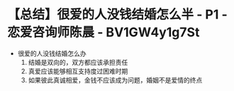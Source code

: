 # 【总结】很爱的人没钱结婚怎么半 - P1 - 恋爱咨询师陈晨 - BV1GW4y1g7St

-   很爱的人没钱结婚怎么办
    1.  结婚是双向的，双方都应该承担责任
    2.  真爱应该能够相互支持度过困难时期
    3.  如果彼此真诚相爱，金钱不应该成为问题，婚姻不是爱情的终点